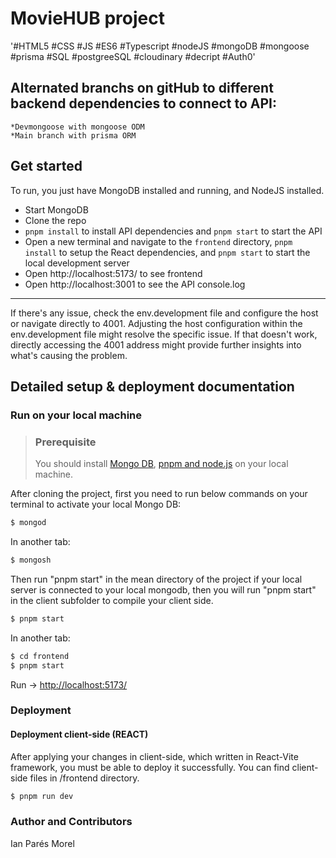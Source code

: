 # MovieHUB project #

'#HTML5 #CSS #JS #ES6 #Typescript #nodeJS #mongoDB #mongoose #prisma #SQL #postgreeSQL #cloudinary #decript #Auth0'

## Alternated branchs on gitHub to different backend dependencies to connect to API: ##

    *Devmongoose with mongoose ODM
    *Main branch with prisma ORM


## Get started

To run, you just have MongoDB installed and running, and NodeJS installed.

* Start MongoDB
* Clone the repo
* `pnpm install` to install API dependencies and `pnpm start` to start the API
* Open a new terminal and navigate to the `frontend` directory, `pnpm install` to setup the React dependencies, and `pnpm start` to start the local development server
* Open http://localhost:5173/ to see frontend
* Open http://localhost:3001 to see the API console.log

*** 
If there's any issue, check the env.development file and configure the host or navigate directly to 4001. Adjusting the host configuration within the env.development file might resolve the specific issue. If that doesn't work, directly accessing the 4001 address might provide further insights into what's causing the problem.

## Detailed setup & deployment documentation



### Run on your local machine
 
> ### Prerequisite
> You should install [Mongo DB](https://docs.mongodb.com/manual/installation), [pnpm and node.js](https://www.pnpmjs.com/get-pnpm) on your local machine.


After cloning the project, first you need to run below commands on your terminal to activate your local Mongo DB:
```sh
$ mongod
```
In another tab:
```sh
$ mongosh
```

Then run "pnpm start" in the mean directory of the project if your local server is connected to your local mongodb, then you will run "pnpm start" in the client subfolder to compile your client side.
```sh
$ pnpm start
```
In another tab:
```sh
$ cd frontend 
$ pnpm start
```

Run -> [http://localhost:5173/](http://localhost:5173//)


### Deployment




#### Deployment client-side (REACT)

After applying your changes in client-side, which written in React-Vite framework, you must be able to deploy it successfully. You can find client-side files in /frontend directory. 

```sh
$ pnpm run dev
```


### Author and Contributors

Ian Parés Morel